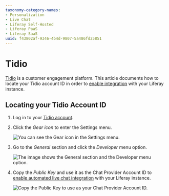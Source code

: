```yaml
---
taxonomy-category-names:
- Personalization
- Live Chat
- Liferay Self-Hosted
- Liferay PaaS
- Liferay SaaS
uuid: f43802af-9346-4b4d-9807-5a486fd25851
---
```

# Tidio

[Tidio](https://www.tidio.com/) is a customer engagement platform. This article documents how to locate your Tidio account ID in order to [enable integration](../../enabling-automated-live-chat-systems.md) with your Liferay instance.

## Locating your Tidio Account ID

1. Log in to your [Tidio account](https://www.tidio.com/panel/login).

1. Click the *Gear icon* to enter the Settings menu.

    ![You can see the Gear icon in the Settings menu.](./tidio/images/01.png)

1. Go to the *General* section and click the *Developer* menu option.

    ![The image shows the General section and the Developer menu option.](./tidio/images/02.png)

1. Copy the *Public Key* and use it as the Chat Provider Account ID to [enable automated live chat integration](../../enabling-automated-live-chat-systems.md) with your Liferay instance.
  
    ![Copy the Public Key to use as your Chat Provider Account ID.](./tidio/images/03.png)
